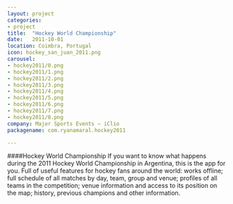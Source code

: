 ```yaml
---
layout: project
categories:
- project
title:  "Hockey World Championship"
date:   2011-10-01
location: Coimbra, Portugal
icon: hockey_san_juan_2011.png
carousel:
- hockey2011/0.png
- hockey2011/1.png
- hockey2011/2.png
- hockey2011/3.png
- hockey2011/4.png
- hockey2011/5.png
- hockey2011/6.png
- hockey2011/7.png
- hockey2011/8.png
company: Major Sports Events – iClio
packagename: com.ryanamaral.hockey2011

---
```

####Hockey World Championship
If you want to know what happens during the 2011 Hockey World Championship in Argentina, this is the app for you. Full of useful features for hockey fans around the world: works offline; full schedule of all matches by day, team, group and venue; profiles of all teams in the competition; venue information and access to its position on the map; history, previous champions and other information.
